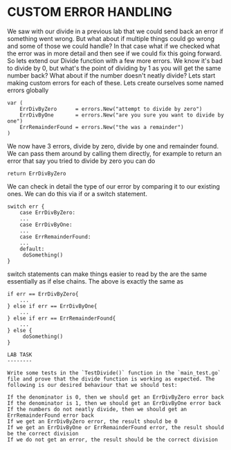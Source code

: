 CUSTOM ERROR HANDLING
=====================

We saw with our divide in a previous lab that we could send back an error if something went wrong. But what about if multiple things could go wrong and some of those we could handle? In that case what if we checked what the error was in more detail and then see if we could fix this going forward. So lets extend our Divide function with a few more errors. We know it's bad to divide by 0, but what's the point of dividing by 1 as you will get the same number back? What about if the number doesn't neatly divide? Lets start making custom errors for each of these. Lets create ourselves some named errors globally


```
var (
	ErrDivByZero      = errors.New("attempt to divide by zero")
	ErrDivByOne       = errors.New("are you sure you want to divide by one")
	ErrRemainderFound = errors.New("the was a remainder")
)
```

We now have 3 errors, divide by zero, divide by one and remainder found. We can pass them around by calling them directly, for example to return an error that say you tried to divide by zero you can do

```
return ErrDivByZero
```

We can check in detail the type of our error by comparing it to our existing ones. We can do this via if or a switch statement. 

```
switch err {
	case ErrDivByZero:
	...
	case ErrDivByOne:
	...
	case ErrRemainderFound:
	...
	default:
	 doSomething()
}
```

switch statements can make things easier to read by the are the same essentially as if else chains. The above is exactly the same as

```
if err == ErrDivByZero{
	...
} else if err == ErrDivByOne{
	...
} else if err == ErrRemainderFound{
	...
} else {
	 doSomething()
}

LAB TASK
--------

Write some tests in the `TestDivide()` function in the `main_test.go` file and prove that the divide function is working as expected. The following is our desired behaviour that we should test:

If the denominator is 0, then we should get an ErrDivByZero error back
If the denominator is 1, then we should get an ErrDivByOne error back
If the numbers do not neatly divide, then we should get an ErrRemainderFound error back
If we get an ErrDivByZero error, the result should be 0
If we get an ErrDivByOne or ErrRemainderFound error, the result should be the correct division
If we do not get an error, the result should be the correct division